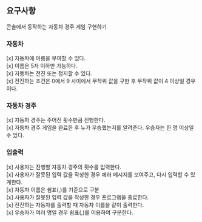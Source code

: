 ## 요구사항

콘솔에서 동작하는 자동차 경주 게임 구현하기

### 자동차

[x] 자동차에 이름을 부여할 수 있다.\
[x] 이름은 5자 이하만 가능하다.\
[x] 자동차는 전진 또는 정지할 수 있다.\
[x] 전진하는 조건은 0에서 9 사이에서 무작위 값을 구한 후 무작위 값이 4 이상일 경우이다.

### 자동차 경주

[x] 자동차 경주는 주어진 횟수만큼 진행한다.\
[x] 자동차 경주 게임을 완료한 후 누가 우승했는지를 알려준다. 우승자는 한 명 이상일 수 있다.

### 입출력

[x] 사용자는 진행할 자동차 경주의 횟수를 입력한다.\
[x] 사용자가 잘못된 입력 값을 작성한 경우 에러 메시지를 보여주고, 다시 입력할 수 있게한다.\
[x] 자동차 이름은 쉼표(,)를 기준으로 구분\
[x] 사용자가 잘못된 입력 값을 작성한 경우 프로그램을 종료한다.\
[x] 전진하는 자동차를 출력할 때 자동차 이름을 같이 출력한다.\
[x] 우승자가 여러 명일 경우 쉼표(,)를 이용하여 구분한다.
